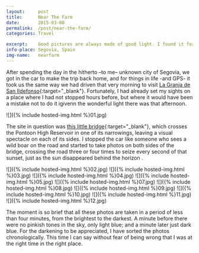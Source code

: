 ```yaml
---
layout:		post
title:		Near The Farm
date:		2015-03-08
permalink: 	/post/near-the-farm/
categories:	Travel

excerpt: 	Good pictures are always made of good light. I found it for a few minutes.
info-place: Segovia, Spain
img-name:	nearfarm
---
```


After spending the day in the hitherto –to me– unknown city of Segovia, we got in the car to make the trip back home, and for things in life -and GPS- it took us the same way we had driven that very morning to visit [La Granja de San Ildefonso](https://en.wikipedia.org/wiki/Real_Sitio_de_San_Ildefonso){:target="_blank"}. Fortunately, I had already set my sights on a place where I had not stopped hours before, but where it would have been a mistake not to do it igivenn the wonderful light there was that afternoon.

<div class="gallery-{{ page.layout }}" markdown="1">

![]({% include hosted-img.html %}01.jpg)

</div>

The site in question was [this little bridge](https://www.google.es/maps/@40.9035697,-4.0276884,1509m/data=!3m1!1e3?hl=es){:target="_blank"}, which crosses the Pontoon High Reservoir in one of its narrowings, leaving a visual spectacle on each of its sides. I stopped the car like someone who sees a wild boar on the road and started to take photos on both sides of the bridge, crossing the road three or four times to seize every second of that sunset, just as the sun disappeared behind the horizon .

<div class="gallery-{{ page.layout }}" markdown="1">

![]({% include hosted-img.html %}02.jpg)
![]({% include hosted-img.html %}03.jpg)
![]({% include hosted-img.html %}04.jpg)
![]({% include hosted-img.html %}05.jpg)
![]({% include hosted-img.html %}07.jpg)
![]({% include hosted-img.html %}08.jpg)
![]({% include hosted-img.html %}09.jpg)
![]({% include hosted-img.html %}10.jpg)
![]({% include hosted-img.html %}11.jpg)
![]({% include hosted-img.html %}12.jpg)

</div>

The moment is so brief that all these photos are taken in a period of less than four minutes, from the brightest to the darkest. A minute before there were no pinkish tones in the sky, only light blue; and a minute later just dark blue. For the darkening to be appreciated, I have sorted the photos chronologically. This time I can say without fear of being wrong that I was at the right time in the right place.

